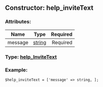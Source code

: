 ## Constructor: help\_inviteText  

### Attributes:

| Name     |    Type       | Required |
|----------|:-------------:|---------:|
|message|[string](../types/string.md) | Required|


### Type: [help\_InviteText](../types/help\_InviteText.md)

### Example:


```
$help_inviteText = ['message' => string, ];
```